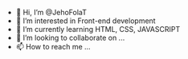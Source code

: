 - 👋 Hi, I’m @JehoFolaT
- 👀 I’m interested in Front-end development
- 🌱 I’m currently learning HTML, CSS, JAVASCRIPT
- 💞️ I’m looking to collaborate on ...
- 📫 How to reach me ...

<!---
JehoFolaT/JehoFolaT is a ✨ special ✨ repository because its `README.md` (this file) appears on your GitHub profile.
You can click the Preview link to take a look at your changes.
--->
